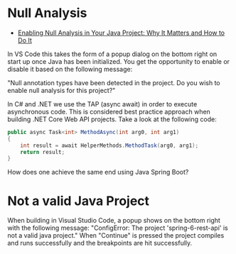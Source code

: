 # Null Analysis

- [Enabling Null Analysis in Your Java Project: Why It Matters and How to Do It](https://nikhilsomansahu.medium.com/enabling-null-analysis-in-your-java-project-why-it-matters-and-how-to-do-it-50ef9ede9348)

In VS Code this takes the form of a popup dialog on the bottom right on start up once Java has been initialized. You get the opportunity to enable or disable it based on the following message:

"Null annotation types have been detected in the project. Do you wish to enable null analysis for this project?"

In C# and .NET we use the TAP (async await) in order to execute asynchronous code. This is considered best practice approach when building .NET Core Web API projects. Take a look at the following code:

```csharp
public async Task<int> MethodAsync(int arg0, int arg1)
{
    int result = await HelperMethods.MethodTask(arg0, arg1);
    return result;
}
```

How does one achieve the same end using Java Spring Boot?

# Not a valid Java Project

When building in Visual Studio Code, a popup shows on the bottom right with the following message: "ConfigError: The project 'spring-6-rest-api' is not a valid java project." When "Continue" is pressed the project compiles and runs successfully and the breakpoints are hit successfully.